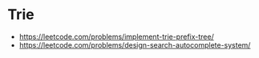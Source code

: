 # Trie

* https://leetcode.com/problems/implement-trie-prefix-tree/
* https://leetcode.com/problems/design-search-autocomplete-system/